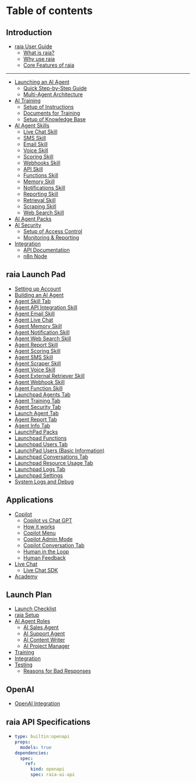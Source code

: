 # Table of contents

## Introduction

* [raia User Guide](README.md)
  * [What is raia?](introduction/raia-user-guide/what-is-raia.md)
  * [Why use raia](introduction/raia-user-guide/why-use-raia.md)
  * [Core Features of raia](introduction/raia-user-guide/core-features-of-raia.md)

***

* [Launching an AI Agent](launching-an-ai-agent/README.md)
  * [Quick Step-by-Step Guide](launching-an-ai-agent/quick-step-by-step-guide.md)
  * [Multi-Agent Architecture](launching-an-ai-agent/multi-agent-architecture.md)
* [AI Training](ai-training-guide/README.md)
  * [Setup of Instructions](ai-training-guide/setup-of-instructions.md)
  * [Documents for Training](ai-training-guide/documents-for-training.md)
  * [Setup of Knowledge Base](ai-training-guide/setup-of-knowledge-base.md)
* [AI Agent Skills](ai-agent-skills/README.md)
  * [Live Chat Skill](ai-agent-skills/live-chat-skill.md)
  * [SMS Skill](ai-agent-skills/sms-skill.md)
  * [Email Skill](ai-agent-skills/email-skill.md)
  * [Voice Skill](ai-agent-skills/voice-skill.md)
  * [Scoring Skill](ai-agent-skills/scoring-skill.md)
  * [Webhooks Skill](ai-agent-skills/webhooks-skill.md)
  * [API Skill](ai-agent-skills/api-skill.md)
  * [Functions Skill](ai-agent-skills/functions-skill.md)
  * [Memory Skill](ai-agent-skills/memory-skill.md)
  * [Notifications Skill](ai-agent-skills/notifications-skill.md)
  * [Reporting Skill](ai-agent-skills/reporting-skill.md)
  * [Retrieval Skill](ai-agent-skills/retrieval-skill.md)
  * [Scraping Skill](ai-agent-skills/scraping-skill.md)
  * [Web Search Skill](ai-agent-skills/web-search-skill.md)
* [AI Agent Packs](ai-agent-packs.md)
* [AI Security](ai-security/README.md)
  * [Setup of Access Control](ai-security/setup-of-access-control.md)
  * [Monitoring & Reporting](ai-security/monitoring-and-reporting.md)
* [Integration](integration/README.md)
  * [API Documentation](integration/api-documentation.md)
  * [n8n Node](integration/n8n-node.md)

## raia Launch Pad

* [Setting up Account](raia-launch-pad/setting-up-account.md)
* [Building an AI Agent](raia-launch-pad/building-an-ai-agent.md)
* [Agent Skill Tab](raia-launch-pad/agent-skill-tab.md)
* [Agent API Integration Skill](raia-launch-pad/agent-api-integration-skill.md)
* [Agent Email Skill](raia-launch-pad/agent-email-skill.md)
* [Agent Live Chat](raia-launch-pad/agent-live-chat.md)
* [Agent Memory Skill](raia-launch-pad/agent-memory-skill.md)
* [Agent Notification Skill](raia-launch-pad/agent-notification-skill.md)
* [Agent Web Search Skill](raia-launch-pad/agent-web-search-skill.md)
* [Agent Report Skill](raia-launch-pad/agent-report-skill.md)
* [Agent Scoring Skill](raia-launch-pad/agent-scoring-skill.md)
* [Agent SMS Skill](raia-launch-pad/agent-sms-skill.md)
* [Agent Scraper Skill](raia-launch-pad/agent-scraper-skill.md)
* [Agent Voice Skill](raia-launch-pad/agent-voice-skill.md)
* [Agent External Retriever Skill](raia-launch-pad/agent-external-retriever-skill.md)
* [Agent Webhook Skill](raia-launch-pad/agent-webhook-skill.md)
* [Agent Function Skill](raia-launch-pad/agent-function-skill.md)
* [Launchpad Agents Tab](raia-launch-pad/launchpad-agents-tab.md)
* [Agent Training Tab](raia-launch-pad/agent-training-tab.md)
* [Agent Security Tab](raia-launch-pad/agent-security-tab.md)
* [Launch Agent Tab](raia-launch-pad/launch-agent-tab.md)
* [Agent Report Tab](raia-launch-pad/agent-report-tab.md)
* [Agent Info Tab](raia-launch-pad/agent-info-tab.md)
* [LaunchPad Packs](raia-launch-pad/launchpad-packs.md)
* [Launchpad Functions](raia-launch-pad/launchpad-functions.md)
* [Launchpad Users Tab](raia-launch-pad/launchpad-users-tab.md)
* [LaunchPad Users (Basic Information)](raia-launch-pad/launchpad-users-basic-information.md)
* [Launchpad Conversations Tab](raia-launch-pad/launchpad-conversations-tab.md)
* [Launchpad Resource Usage Tab](raia-launch-pad/launchpad-resource-usage-tab.md)
* [Launchpad Logs Tab](raia-launch-pad/launchpad-logs-tab.md)
* [Launchpad Settings](raia-launch-pad/launchpad-settings.md)
* [System Logs and Debug](raia-launch-pad/system-logs-and-debug.md)

## Applications

* [Copilot](applications/copilot/README.md)
  * [Copilot vs Chat GPT](applications/copilot/copilot-vs-chat-gpt.md)
  * [How it works](applications/copilot/how-it-works.md)
  * [Copilot Menu](applications/copilot/copilot-menu.md)
  * [Copilot Admin Mode](applications/copilot/copilot-admin-mode.md)
  * [Copilot Conversation Tab](applications/copilot/copilot-conversation-tab.md)
  * [Human in the Loop](applications/copilot/human-in-the-loop.md)
  * [Human Feedback](applications/copilot/human-feedback.md)
* [Live Chat](applications/live-chat/README.md)
  * [Live Chat SDK](applications/live-chat/live-chat-sdk.md)
* [Academy](applications/academy.md)

## Launch Plan

* [Launch Checklist](launch-plan/launch-checklist.md)
* [raia Setup](launch-plan/raia-setup.md)
* [AI Agent Roles](launch-plan/ai-agent-roles/README.md)
  * [AI Sales Agent](launch-plan/ai-agent-roles/ai-sales-agent.md)
  * [AI Support Agent](launch-plan/ai-agent-roles/ai-support-agent.md)
  * [AI Content Writer](launch-plan/ai-agent-roles/ai-content-writer.md)
  * [AI Project Manager](launch-plan/ai-agent-roles/ai-project-manager.md)
* [Training](launch-plan/training.md)
* [Integration](launch-plan/integration.md)
* [Testing](launch-plan/testing/README.md)
  * [Reasons for Bad Responses](launch-plan/testing/reasons-for-bad-responses.md)

## OpenAI

* [OpenAI Integration](openai/openai-integration.md)

## raia API Specifications

* ```yaml
  type: builtin:openapi
  props:
    models: true
  dependencies:
    spec:
      ref:
        kind: openapi
        spec: raia-ai-api
  ```
